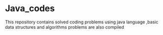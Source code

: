 # Java_codes
This repository contains solved coding problems using java language ,basic data structures and algorithms problems are also compiled
